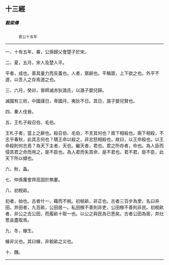 

## 十三經

##### 穀梁傳
　　　`宣公十五年`

* * *

一、十有五年，春，公孫歸父會楚子於宋。

二、夏，五月，宋人及楚人平。

平者，成也。善其量力而反義也。人者，眾辭也。平稱眾，上下欲之也。外平不道，以吾人之存焉道之也。

三、六月，癸卯，晉師滅赤狄潞氏，以潞子嬰兒歸。

滅國有三術，中國謹日，卑國月，夷狄不日。其日，潞子嬰兒賢也。

四、秦人伐晉。

五、王札子殺召伯、毛伯。

王札子者，當上之辭也。殺召伯、毛伯，不言其何也？兩下相殺也。兩下相殺，不志乎春秋，此其志何也？矯王命以殺之，非忿怒相殺也，故曰，以王命殺也。以王命殺則何志焉？為天下主者，天也。繼天者，君也。君之所存者，命也。為人臣而侵其君之命而用之，是不臣也。為人君而失其命，是不君也。君不君，臣不臣，此天下所以傾也。

六、秋，螽。

七、仲孫蔑會齊高固於無婁。

八、初稅畝。

初者，始也。古者什一，藉而不稅。初稅畝，非正也。古者三百步為里，名曰井田。井田者，九百畝，公田居一。私田稼不善則非吏，公田稼不善則非民。初稅畝者，非公之去公田，而履畝十取一也。以公之與民為已悉矣。古者公田為居，井灶葱韭盡取焉。

九、冬，蝝生。

蝝非災也。其曰蝝，非稅畝之災也。

十、饑。

* * *

